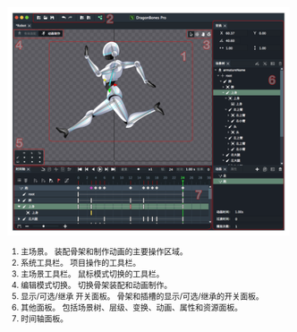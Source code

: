 ![](p1.png)

1. 主场景。 装配骨架和制作动画的主要操作区域。
2. 系统工具栏。 项目操作的工具栏。
3. 主场景工具栏。 鼠标模式切换的工具栏。
4. 编辑模式切换。 切换骨架装配和动画制作。
5. 显示/可选/继承 开关面板。 骨架和插槽的显示/可选/继承的开关面板。
6. 其他面板。 包括场景树、层级、变换、动画、属性和资源面板。
7. 时间轴面板。
